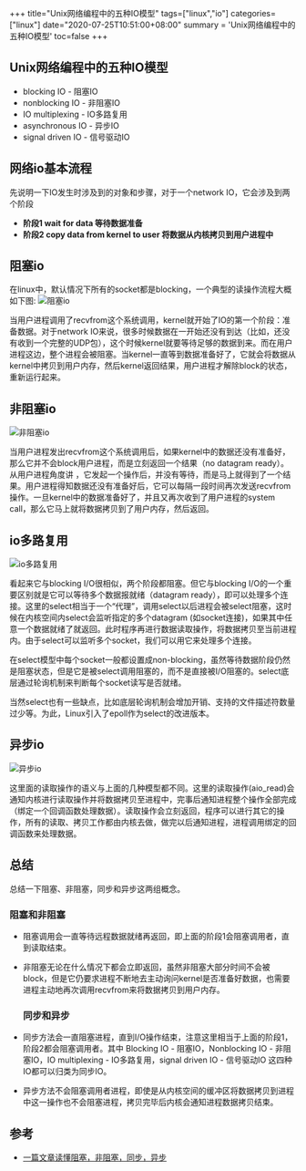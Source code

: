 +++
title="Unix网络编程中的五种IO模型"
tags=["linux","io"]
categories=["linux"]
date="2020-07-25T10:51:00+08:00"
summary = 'Unix网络编程中的五种IO模型'
toc=false
+++

**Unix网络编程中的五种IO模型**
------------------------------

-	blocking IO - 阻塞IO
-	nonblocking IO - 非阻塞IO
-	IO multiplexing - IO多路复用
-	asynchronous IO - 异步IO
-	signal driven IO - 信号驱动IO

**网络io基本流程**
------------------

先说明一下IO发生时涉及到的对象和步骤，对于一个network IO，它会涉及到两个阶段

-	**阶段1 wait for data 等待数据准备**
-	**阶段2 copy data from kernel to user 将数据从内核拷贝到用户进程中**

阻塞io
------

在linux中，默认情况下所有的socket都是blocking，一个典型的读操作流程大概如下图: ![阻塞io](https://img2020.cnblogs.com/blog/1780187/202007/1780187-20200725183946983-318093315.jpg)

当用户进程调用了recvfrom这个系统调用，kernel就开始了IO的第一个阶段：准备数据。对于network IO来说，很多时候数据在一开始还没有到达（比如，还没有收到一个完整的UDP包），这个时候kernel就要等待足够的数据到来。而在用户进程这边，整个进程会被阻塞。当kernel一直等到数据准备好了，它就会将数据从kernel中拷贝到用户内存，然后kernel返回结果，用户进程才解除block的状态，重新运行起来。

非阻塞io
--------

![非阻塞io](https://img2020.cnblogs.com/blog/1780187/202007/1780187-20200725184006092-1092418259.jpg)

当用户进程发出recvfrom这个系统调用后，如果kernel中的数据还没有准备好，那么它并不会block用户进程，而是立刻返回一个结果（no datagram ready）。从用户进程角度讲 ，它发起一个操作后，并没有等待，而是马上就得到了一个结果。用户进程得知数据还没有准备好后，它可以每隔一段时间再次发送recvfrom操作。一旦kernel中的数据准备好了，并且又再次收到了用户进程的system call，那么它马上就将数据拷贝到了用户内存，然后返回。

io多路复用
----------

![io多路复用](https://img2020.cnblogs.com/blog/1780187/202007/1780187-20200725184022227-841014882.jpg)

看起来它与blocking I/O很相似，两个阶段都阻塞。但它与blocking I/O的一个重要区别就是它可以等待多个数据报就绪（datagram ready），即可以处理多个连接。这里的select相当于一个“代理”，调用select以后进程会被select阻塞，这时候在内核空间内select会监听指定的多个datagram (如socket连接)，如果其中任意一个数据就绪了就返回。此时程序再进行数据读取操作，将数据拷贝至当前进程内。由于select可以监听多个socket，我们可以用它来处理多个连接。

在select模型中每个socket一般都设置成non-blocking，虽然等待数据阶段仍然是阻塞状态，但是它是被select调用阻塞的，而不是直接被I/O阻塞的。select底层通过轮询机制来判断每个socket读写是否就绪。

当然select也有一些缺点，比如底层轮询机制会增加开销、支持的文件描述符数量过少等。为此，Linux引入了epoll作为select的改进版本。

异步io
------

![异步io](https://img2020.cnblogs.com/blog/1780187/202007/1780187-20200725184033279-1274210643.jpg)

这里面的读取操作的语义与上面的几种模型都不同。这里的读取操作(aio_read)会通知内核进行读取操作并将数据拷贝至进程中，完事后通知进程整个操作全部完成（绑定一个回调函数处理数据）。读取操作会立刻返回，程序可以进行其它的操作，所有的读取、拷贝工作都由内核去做，做完以后通知进程，进程调用绑定的回调函数来处理数据。

总结
----

总结一下阻塞、非阻塞，同步和异步这两组概念。

### **阻塞和非阻塞**

-	阻塞调用会一直等待远程数据就绪再返回，即上面的阶段1会阻塞调用者，直到读取结束。
-	非阻塞无论在什么情况下都会立即返回，虽然非阻塞大部分时间不会被block，但是它仍要求进程不断地去主动询问kernel是否准备好数据，也需要进程主动地再次调用recvfrom来将数据拷贝到用户内存。

	### **同步和异步**

-	同步方法会一直阻塞进程，直到I/O操作结束，注意这里相当于上面的阶段1，阶段2都会阻塞调用者。其中 Blocking IO - 阻塞IO，Nonblocking IO - 非阻塞IO，IO multiplexing - IO多路复用，signal driven IO - 信号驱动IO 这四种IO都可以归类为同步IO。

-	异步方法不会阻塞调用者进程，即使是从内核空间的缓冲区将数据拷贝到进程中这一操作也不会阻塞进程，拷贝完毕后内核会通知进程数据拷贝结束。

参考
----

-	[一篇文章读懂阻塞，非阻塞，同步，异步](https://www.jianshu.com/p/b8203d46895c)


